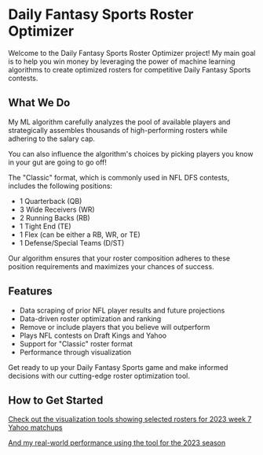 # Daily Fantasy Sports Roster Optimizer

Welcome to the Daily Fantasy Sports Roster Optimizer project! 
My main goal is to help you win money by leveraging the power of machine learning algorithms to create optimized rosters for competitive Daily Fantasy Sports contests. 

## What We Do

My ML algorithm carefully analyzes the pool of available players and strategically assembles thousands of high-performing rosters while adhering to the salary cap.

You can also influence the algorithm's choices by picking players you know in your gut are going to go off!

The "Classic" format, which is commonly used in NFL DFS contests, includes the following positions:

- 1 Quarterback (QB)
- 3 Wide Receivers (WR)
- 2 Running Backs (RB)
- 1 Tight End (TE)
- 1 Flex (can be either a RB, WR, or TE)
- 1 Defense/Special Teams (D/ST)

Our algorithm ensures that your roster composition adheres to these position requirements and maximizes your chances of success.

## Features

- Data scraping of prior NFL player results and future projections
- Data-driven roster optimization and ranking
- Remove or include players that you believe will outperform
- Plays NFL contests on Draft Kings and Yahoo
- Support for "Classic" roster format
- Performance through visualization

Get ready to up your Daily Fantasy Sports game and make informed decisions with our cutting-edge roster optimization tool. 

## How to Get Started

[Check out the visualization tools showing selected rosters for 2023 week 7 Yahoo matchups](https://gjselections.azurewebsites.net)

[And my real-world performance using the tool for the 2023 season](https://gjackshowdfs.azurewebsites.net)
